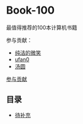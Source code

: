 # Book-100

最值得推荐的100本计算机书籍

参与贡献：

- [纯洁的微笑](https://github.com/ityouknow)
- [ufan0](https://github.com/ufan0/)
- [汤圆](https://github.com/tangyuan-hub)


[参与贡献](https://github.com/ityouknow/book-100/issues/new)

## 目录

- [待补充](#)



